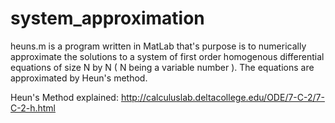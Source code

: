 # system_approximation
heuns.m is a program written in MatLab that's purpose is to numerically approximate the solutions to a system of first order homogenous differential equations of size N by N ( N being a variable number ). The equations are approximated by Heun's method.

Heun's Method explained: http://calculuslab.deltacollege.edu/ODE/7-C-2/7-C-2-h.html
